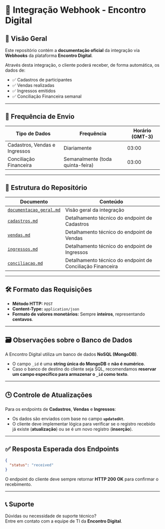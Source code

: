 # 📘 Integração Webhook - Encontro Digital

## 📡 Visão Geral

Este repositório contém a **documentação oficial** da integração via **Webhooks** da plataforma **Encontro Digital**.

Através desta integração, o cliente poderá receber, de forma automática, os dados de:

- ✅ Cadastros de participantes
- ✅ Vendas realizadas
- ✅ Ingressos emitidos
- ✅ Conciliação Financeira semanal

---

## 📅 Frequência de Envio

| Tipo de Dados               | Frequência                      | Horário (GMT-3) |
|---------------------------- |-------------------------------- |---------------- |
| Cadastros, Vendas e Ingressos | Diariamente                    | 03:00           |
| Conciliação Financeira       | Semanalmente (toda quinta-feira) | 03:00           |

---

## 📂 Estrutura do Repositório

| Documento                        | Conteúdo                         |
|-------------------------------- |-------------------------------- |
| [`documentacao_geral.md`](documentacao_geral.md) | Visão geral da integração |
| [`cadastros.md`](cadastros.md) | Detalhamento técnico do endpoint de Cadastros |
| [`vendas.md`](vendas.md) | Detalhamento técnico do endpoint de Vendas |
| [`ingressos.md`](ingressos.md) | Detalhamento técnico do endpoint de Ingressos |
| [`conciliacao.md`](conciliacao.md) | Detalhamento técnico do endpoint de Conciliação Financeira |

---

## 🛠️ Formato das Requisições

- **Método HTTP:** `POST`
- **Content-Type:** `application/json`
- **Formato de valores monetários:** Sempre **inteiros**, representando **centavos**.

---

## 🗃️ Observações sobre o Banco de Dados

A Encontro Digital utiliza um banco de dados **NoSQL (MongoDB)**.

- O campo `_id` é uma **string única do MongoDB** e **não é numérico**.
- Caso o banco de destino do cliente seja SQL, recomendamos **reservar um campo específico para armazenar o `_id` como texto**.

---

## 🕒 Controle de Atualizações

Para os endpoints de **Cadastros**, **Vendas** e **Ingressos**:

- Os dados são enviados com base no campo **`updatedAt`**.
- O cliente deve implementar lógica para verificar se o registro recebido já existe (**atualização**) ou se é um novo registro (**inserção**).

---

## ✅ Resposta Esperada dos Endpoints

```json
{
  "status": "received"
}
```

O endpoint do cliente deve sempre retornar **HTTP 200 OK** para confirmar o recebimento.

---

## 📞 Suporte

Dúvidas ou necessidade de suporte técnico?  
Entre em contato com a equipe de TI da **Encontro Digital**.
